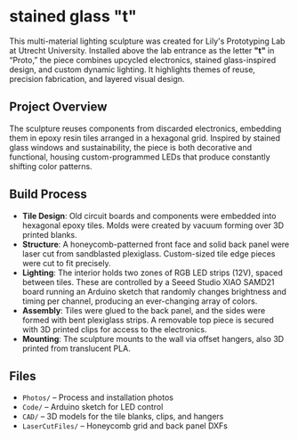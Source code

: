 # stained glass "t"

This multi-material lighting sculpture was created for Lily's Prototyping Lab at Utrecht University. Installed above the lab entrance as the letter **"t"** in “Proto,” the piece combines upcycled electronics, stained glass-inspired design, and custom dynamic lighting. It highlights themes of reuse, precision fabrication, and layered visual design.

## Project Overview

The sculpture reuses components from discarded electronics, embedding them in epoxy resin tiles arranged in a hexagonal grid. Inspired by stained glass windows and sustainability, the piece is both decorative and functional, housing custom-programmed LEDs that produce constantly shifting color patterns.

## Build Process

- **Tile Design**: Old circuit boards and components were embedded into hexagonal epoxy tiles. Molds were created by vacuum forming over 3D printed blanks.
- **Structure**: A honeycomb-patterned front face and solid back panel were laser cut from sandblasted plexiglass. Custom-sized tile edge pieces were cut to fit precisely.
- **Lighting**: The interior holds two zones of RGB LED strips (12V), spaced between tiles. These are controlled by a Seeed Studio XIAO SAMD21 board running an Arduino sketch that randomly changes brightness and timing per channel, producing an ever-changing array of colors.
- **Assembly**: Tiles were glued to the back panel, and the sides were formed with bent plexiglass strips. A removable top piece is secured with 3D printed clips for access to the electronics.
- **Mounting**: The sculpture mounts to the wall via offset hangers, also 3D printed from translucent PLA.

## Files

- `Photos/` – Process and installation photos  
- `Code/` – Arduino sketch for LED control  
- `CAD/` – 3D models for the tile blanks, clips, and hangers  
- `LaserCutFiles/` – Honeycomb grid and back panel DXFs
